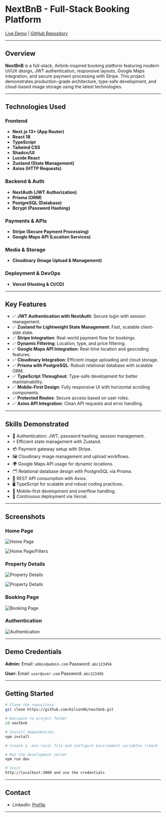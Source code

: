 # NextBnB - Full-Stack Booking Platform

[Live Demo](https://nextbnb-psi.vercel.app) | [GitHub Repository](https://github.com/Gilson96/nextbnb)

---

## Overview

**NextBnB** is a full-stack, Airbnb-inspired booking platform featuring modern UI/UX design, JWT authentication, responsive layouts, Google Maps integration, and secure payment processing with Stripe. This project demonstrates production-grade architecture, type-safe development, and cloud-based image storage using the latest technologies.

---

## Technologies Used

### Frontend

* **Next.js 13+ (App Router)**
* **React 18**
* **TypeScript**
* **Tailwind CSS**
* **Shadcn/UI**
* **Lucide React**
* **Zustand (State Management)**
* **Axios (HTTP Requests)**

### Backend & Auth

* **NextAuth (JWT Authorization)**
* **Prisma (ORM)**
* **PostgreSQL (Database)**
* **Bcrypt (Password Hashing)**

### Payments & APIs

* **Stripe (Secure Payment Processing)**
* **Google Maps API (Location Services)**

### Media & Storage

* **Cloudinary (Image Upload & Management)**

### Deployment & DevOps

* **Vercel (Hosting & CI/CD)**

---

## Key Features

* ✅ **JWT Authentication with NextAuth**: Secure login with session management.
* ✅ **Zustand for Lightweight State Management**: Fast, scalable client-side state.
* ✅ **Stripe Integration**: Real-world payment flow for bookings.
* ✅ **Dynamic Filtering**: Location, type, and price filtering.
* ✅ **Google Maps API Integration**: Real-time location and geocoding features.
* ✅ **Cloudinary Integration**: Efficient image uploading and cloud storage.
* ✅ **Prisma with PostgreSQL**: Robust relational database with scalable ORM.
* ✅ **TypeScript Throughout**: Type-safe development for better maintainability.
* ✅ **Mobile-First Design**: Fully responsive UI with horizontal scrolling components.
* ✅ **Protected Routes**: Secure access based on user roles.
* ✅ **Axios API Integration**: Clean API requests and error handling.

---

## Skills Demonstrated

* 🔐 Authentication: JWT, password hashing, session management.
* ⚡ Efficient state management with Zustand.
* 💳 Payment gateway setup with Stripe.
* 🖼️ Cloudinary image management and upload workflows.
* 🌍 Google Maps API usage for dynamic locations.
* 🗂️ Relational database design with PostgreSQL via Prisma.
* 📡 REST API consumption with Axios.
* 🖥️ TypeScript for scalable and robust coding practices.
* 📱 Mobile-first development and overflow handling.
* 🚀 Continuous deployment via Vercel.

---

## Screenshots

### Home Page

![Home Page](https://github.com/Gilson96/nextbnb/blob/master/public/screenshots/Screenshot%20(7).png?raw=true)

![Home Page/Filters](https://github.com/Gilson96/nextbnb/blob/master/public/screenshots/Screenshot%20(8).png?raw=true)

### Property Details

![Property Details](https://github.com/Gilson96/nextbnb/blob/master/public/screenshots/Screenshot%20(3).png?raw=true)

![Property Details](https://github.com/Gilson96/nextbnb/blob/master/public/screenshots/Screenshot%20(4).png?raw=true)

### Booking Page

![Booking Page](https://github.com/Gilson96/nextbnb/blob/master/public/screenshots/Screenshot%20(5).png?raw=true)

### Authentication

![Authentication](https://github.com/Gilson96/nextbnb/blob/master/public/screenshots/Screenshot%20(10).png?raw=true)


---

## Demo Credentials

**Admin:**
Email: `admin@admin.com`
Password: `abc123456`

**User:**
Email: `user@user.com`
Password: `abc123456`

---

## Getting Started

```bash
# Clone the repository
git clone https://github.com/Gilson96/nextbnb.git

# Navigate to project folder
cd nextbnb

# Install dependencies
npm install

# Create a .env.local file and configure environment variables (check .env.example)

# Run the development server
npm run dev

# Visit
http://localhost:3000 and use the credentials
```

---

## Contact

* LinkedIn: [Profile](linkedin.com/in/gilson-de-almeida)
---
